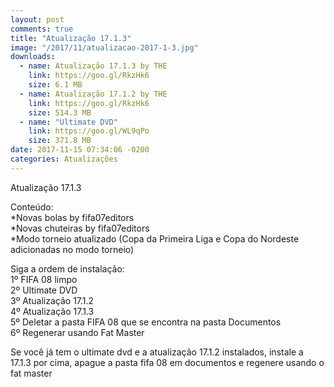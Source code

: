 ```yaml
---
layout: post
comments: true
title: "Atualização 17.1.3"
image: "/2017/11/atualizacao-2017-1-3.jpg"
downloads:
  - name: Atualização 17.1.3 by THE
    link: https://goo.gl/RkzHk6
    size: 6.1 MB
  - name: Atualização 17.1.2 by THE
    link: https://goo.gl/RkzHk6
    size: 514.3 MB
  - name: "Ultimate DVD"
    link: https://goo.gl/WL9qPo
    size: 371.8 MB
date: 2017-11-15 07:34:06 -0200
categories: Atualizações
---
```


Atualização 17.1.3

Conteúdo:  
\*Novas bolas by fifa07editors  
\*Novas chuteiras by fifa07editors  
\*Modo torneio atualizado (Copa da Primeira Liga e Copa do Nordeste adicionadas no modo torneio)  

Siga a ordem de instalação:  
1º FIFA 08 limpo  
2º Ultimate DVD  
3º Atualização 17.1.2  
4º Atualização 17.1.3  
5º Deletar a pasta FIFA 08 que se encontra na pasta Documentos  
6º Regenerar usando Fat Master  

Se você já tem o ultimate dvd e a atualização 17.1.2 instalados, instale a 17.1.3 por cima, apague a pasta fifa 08 em documentos e regenere usando o fat master  